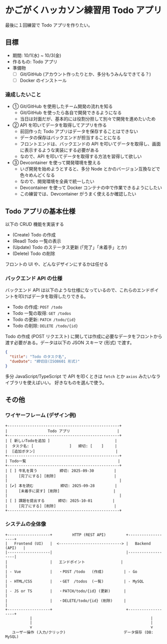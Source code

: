 # かごがくハッカソン練習用 Todo アプリ

最後に１回練習で Todo アプリを作りたい。

## 目標

- 期間: 10/1(水) ~ 10/3(金)
- 作るもの: Todo アプリ
- 準備物
  - [ ] Git/GitHub (アカウント作ったりとか、多分もうみんなできてる？)
  - [ ] Docker のインストール

### 達成したいこと

- ① Git/GitHub を使用したチーム開発の流れを知る
  - Git/GitHub を使ったら各自で開発できるようになる
  - 当日は対面だが、基本的には役割分担して別々で開発を進めたいため
- ② API を叩いてデータを取得してアプリを作る
  - 前回作った Todo アプリはデータを保存することはできない
  - データの保存はバックエンドが担当することになる
  - フロントエンドは、バックエンドの API を叩いてデータを取得し、画面に表示するような実装にする必要がある
  - なので、API を叩いてデータを取得する方法を習得して欲しい
- ③ Devcontainer を使って開発環境を整える
  - いざ開発を始めようとすると、多分 Node とかのバージョン互換などで色々めんどくなる
  - なので、開発環境を全員で統一したい
  - Devcontainer を使って Docker コンテナの中で作業できるようにしたい
  - この練習では、Devcontainer がうまく使えるか確認したい

## Todo アプリの基本仕様

以下の CRUD 機能を実装する

- (Create) Todo の作成
- (Read) Todo 一覧の表示
- (Update) Todo のステータス更新 (「完了」「未着手」とか)
- (Delete) Todo の削除

フロントの UI や、どんなデザインにするかは任せる

### バックエンド API の仕様

バックエンド API は以下のような仕様になっているので、これらのエンドポイントを叩けばデータを取得したりできる。

- Todo の作成: `POST /todo`
- Todo 一覧の取得: `GET /todos`
- Todo の更新: `PATCH /todo/{id}`
- Todo の削除: `DELETE /todo/{id}`

Todo の作成 (POST リクエスト) に関しては作成に必要なデータをフロントから渡す必要がある。データは以下の JSON スキーマ (形式) で渡す。

```json
{
  "title": "Todo のタスク名",
  "dueDate": "締切日(ISO8601 形式)"
}
```

多分 JavaScript/TypeScript で API を叩くときは `fetch` とか `axios` みたいなライブラリを使えばいい。
好きなものを選んで使う。

## その他

### ワイヤーフレーム (デザイン例)

```text
+--------------------------------------------------+
|                  Todo アプリ                     |
+--------------------------------------------------+
| [ 新しいTodoを追加 ]                             |
|  タスク名: [                ]   締切: [    ]     |
|  [追加ボタン]                                    |
+--------------------------------------------------+
| Todo一覧                                         |
+--------------------------------------------------+
| [ ] 牛乳を買う          締切: 2025-09-30         |
|     [完了にする] [削除]                          |
|                                                  |
| [✔] 本を読む            締切: 2025-09-28         |
|     [未着手に戻す] [削除]                        |
|                                                  |
| [ ] 課題を提出する      締切: 2025-10-01         |
|     [完了にする] [削除]                          |
+--------------------------------------------------+
```

### システムの全体像

```text
+-------------------+         HTTP (REST API)         +-------------------+
|   Frontend (UI)   |  <----------------------------> |   Backend (API)   |
|-------------------|                                 |-------------------|
|                   |   エンドポイント                |                   |
| - Vue             |   ・POST /todo   (作成)         | - Go              |
| - HTML/CSS        |   ・GET  /todos  (一覧)         | - MySQL           |
| - JS or TS        |   ・PATCH/todo/{id} (更新)      |                   |
|                   |   ・DELETE/todo/{id} (削除)     |                   |
+-------------------+                                 +-------------------+
           |                                                     |
           |                                                     |
           v                                                     v
   ユーザー操作 (入力/クリック)                          データ保存 (DB: MySQL)
```
